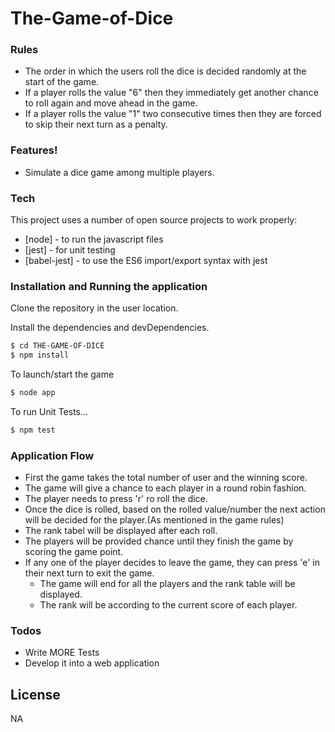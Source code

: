 # The-Game-of-Dice

### Rules

- The order in which the users roll the dice is decided randomly at the start of the game.
- If a player rolls the value "6" then they immediately get another chance to roll again and move ahead in the game.
- If a player rolls the value "1" two consecutive times then they are forced to skip their next turn as a penalty.

### Features!

  - Simulate a dice game among multiple players.

### Tech
This project uses a number of open source projects to work properly:

* [node] - to run the javascript files
* [jest] - for unit testing
* [babel-jest] - to use the ES6 import/export syntax with jest

### Installation and Running the application

Clone the repository in the user location.

Install the dependencies and devDependencies.

```sh
$ cd THE-GAME-OF-DICE
$ npm install 
```

To launch/start the game

```sh
$ node app
```

To run Unit Tests...

```sh
$ npm test
```

### Application Flow

- First the game takes the total number of user and the winning score.
- The game will give a chance to each player in a round robin fashion.
- The player needs to press 'r' ro roll the dice.
- Once the dice is rolled, based on the rolled value/number the next action will be decided for the player.(As mentioned in the game rules)
- The rank tabel will be displayed after each roll.
- The players will be provided chance until they finish the game by scoring the game point.
- If any one of the player decides to leave the game, they can press 'e' in their next turn to exit the game. 
  - The game will end for all the players and the rank table will be displayed. 
  - The rank will be according to the current score of each player.

### Todos

 - Write MORE Tests
 - Develop it into a web application

License
----
NA

